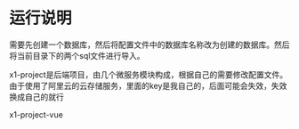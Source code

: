 # 运行说明

需要先创建一个数据库，然后将配置文件中的数据库名称改为创建的数据库。然后将当前目录下的两个sql文件进行导入。

x1-project是后端项目，由几个微服务模块构成，根据自己的需要修改配置文件。由于使用了阿里云的云存储服务，里面的key是我自己的，后面可能会失效，失效换成自己的就行

x1-project-vue
